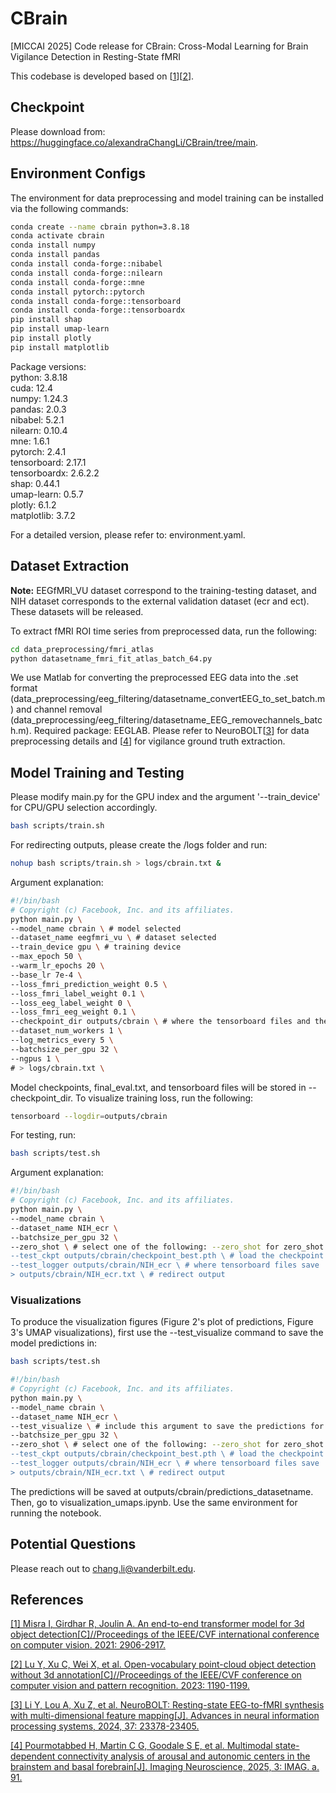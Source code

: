 # CBrain
[MICCAI 2025] Code release for CBrain: Cross-Modal Learning for Brain Vigilance Detection in Resting-State fMRI

This codebase is developed based on [<a href="#ref1">1</a>][<a href="#ref2">2</a>].

## Checkpoint
Please download from: https://huggingface.co/alexandraChangLi/CBrain/tree/main.

## Environment Configs
The environment for data preprocessing and model training can be installed via the following commands:
```bash
conda create --name cbrain python=3.8.18
conda activate cbrain
conda install numpy
conda install pandas
conda install conda-forge::nibabel
conda install conda-forge::nilearn
conda install conda-forge::mne
conda install pytorch::pytorch
conda install conda-forge::tensorboard
conda install conda-forge::tensorboardx
pip install shap
pip install umap-learn
pip install plotly
pip install matplotlib
```
Package versions: \
python: 3.8.18 \
cuda: 12.4 \
numpy: 1.24.3 \
pandas: 2.0.3 \
nibabel: 5.2.1 \
nilearn: 0.10.4 \
mne: 1.6.1 \
pytorch: 2.4.1 \
tensorboard: 2.17.1 \
tensorboardx: 2.6.2.2 \
shap: 0.44.1 \
umap-learn: 0.5.7 \
plotly: 6.1.2 \
matplotlib: 3.7.2 

For a detailed version, please refer to: environment.yaml.

## Dataset Extraction

**Note:** EEGfMRI_VU dataset correspond to the training-testing dataset, and NIH dataset corresponds to the external validation dataset (ecr and ect). These datasets will be released.

To extract fMRI ROI time series from preprocessed data, run the following:
```bash
cd data_preprocessing/fmri_atlas
python datasetname_fmri_fit_atlas_batch_64.py
```
We use Matlab for converting the preprocessed EEG data into the .set format (data_preprocessing/eeg_filtering/datasetname_convertEEG_to_set_batch.m) and channel removal (data_preprocessing/eeg_filtering/datasetname_EEG_removechannels_batch.m). Required package: EEGLAB.
Please refer to NeuroBOLT[<a href="#ref3">3</a>] for data preprocessing details and [<a href="#ref4">4</a>] for vigilance ground truth extraction.

## Model Training and Testing
Please modify main.py for the GPU index and the argument '--train_device' for CPU/GPU selection accordingly. 
```bash
bash scripts/train.sh
```
For redirecting outputs, please create the /logs folder and run:
```bash
nohup bash scripts/train.sh > logs/cbrain.txt &
```
Argument explanation:
```bash
#!/bin/bash
# Copyright (c) Facebook, Inc. and its affiliates.
python main.py \
--model_name cbrain \ # model selected
--dataset_name eegfmri_vu \ # dataset selected
--train_device gpu \ # training device
--max_epoch 50 \
--warm_lr_epochs 20 \
--base_lr 7e-4 \
--loss_fmri_prediction_weight 0.5 \
--loss_fmri_label_weight 0.1 \
--loss_eeg_label_weight 0 \
--loss_fmri_eeg_weight 0.1 \
--checkpoint_dir outputs/cbrain \ # where the tensorboard files and the model checkpoints are stored
--dataset_num_workers 1 \
--log_metrics_every 5 \
--batchsize_per_gpu 32 \
--ngpus 1 \
# > logs/cbrain.txt \
```
Model checkpoints, final_eval.txt, and tensorboard files will be stored in --checkpoint_dir. To visualize training loss, run the following:
```bash
tensorboard --logdir=outputs/cbrain
```
For testing, run:
```bash
bash scripts/test.sh
``` 
Argument explanation:
```bash
#!/bin/bash
# Copyright (c) Facebook, Inc. and its affiliates.
python main.py \
--model_name cbrain \
--dataset_name NIH_ecr \
--batchsize_per_gpu 32 \
--zero_shot \ # select one of the following: --zero_shot for zero_shot test on an unseen dataset (load the whole dataset for testing), --test_only for testing on testing set, --train_test for test the model's performance on the trained dataset in features visualization. 
--test_ckpt outputs/cbrain/checkpoint_best.pth \ # load the checkpoint that you would like to test
--test_logger outputs/cbrain/NIH_ecr \ # where tensorboard files save
> outputs/cbrain/NIH_ecr.txt \ # redirect output 
```

### Visualizations
To produce the visualization figures (Figure 2's plot of predictions, Figure 3's UMAP visualizations), first use the --test_visualize command to save the model predictions in:
```bash
bash scripts/test.sh
```
```bash
#!/bin/bash
# Copyright (c) Facebook, Inc. and its affiliates.
python main.py \
--model_name cbrain \
--dataset_name NIH_ecr \
--test_visualize \ # include this argument to save the predictions for future visualization
--batchsize_per_gpu 32 \
--zero_shot \ # select one of the following: --zero_shot for zero_shot test on an unseen dataset (load the whole dataset for testing), --test_only for testing on testing set, --train_test for test the model's performance on the trained dataset in features visualization. 
--test_ckpt outputs/cbrain/checkpoint_best.pth \ # load the checkpoint that you would like to test
--test_logger outputs/cbrain/NIH_ecr \ # where tensorboard files save
> outputs/cbrain/NIH_ecr.txt \ # redirect output 
```
The predictions will be saved at outputs/cbrain/predictions_datasetname. Then, go to visualization_umaps.ipynb. Use the same environment for running the notebook. 

## Potential Questions
Please reach out to chang.li@vanderbilt.edu.

## References
<a id="ref1"></a>[[1] Misra I, Girdhar R, Joulin A. An end-to-end transformer model for 3d object detection[C]//Proceedings of the IEEE/CVF international conference on computer vision. 2021: 2906-2917.](https://openaccess.thecvf.com/content/ICCV2021/papers/Misra_An_End-to-End_Transformer_Model_for_3D_Object_Detection_ICCV_2021_paper.pdf)

<a id="ref2"></a>[[2] Lu Y, Xu C, Wei X, et al. Open-vocabulary point-cloud object detection without 3d annotation[C]//Proceedings of the IEEE/CVF conference on computer vision and pattern recognition. 2023: 1190-1199.](https://openaccess.thecvf.com/content/CVPR2023/papers/Lu_Open-Vocabulary_Point-Cloud_Object_Detection_Without_3D_Annotation_CVPR_2023_paper.pdf)

<a id="ref3"></a>[[3] Li Y, Lou A, Xu Z, et al. NeuroBOLT: Resting-state EEG-to-fMRI synthesis with multi-dimensional feature mapping[J]. Advances in neural information processing systems, 2024, 37: 23378-23405.](https://arxiv.org/abs/2410.05341)

<a id="ref4"></a>[[4] Pourmotabbed H, Martin C G, Goodale S E, et al. Multimodal state-dependent connectivity analysis of arousal and autonomic centers in the brainstem and basal forebrain[J]. Imaging Neuroscience, 2025, 3: IMAG. a. 91.](https://direct.mit.edu/imag/article/doi/10.1162/IMAG.a.91/131628)
